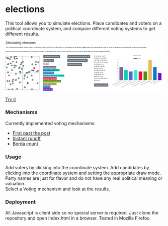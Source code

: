 # elections
This tool allows you to simulate elections. Place candidates and voters on a political coordinate system, and compare different voting systems to get different results.

![](doc/Screenshot_20201121.png)

[Try it](https://frcroth.de/elections/)

### Mechanisms

Currently implemented voting mechanisms:
- [First past the post](https://en.wikipedia.org/wiki/First-past-the-post_voting)
- [Instant runoff](https://en.wikipedia.org/wiki/Instant-runoff_voting)
- [Borda count](https://en.wikipedia.org/wiki/Borda_count)

### Usage

Add voters by clicking into the coordinate system. Add candidates by clicking into the coordinate system and setting the appropriate draw mode.  
Party names are just for flavor and do not have any real political meaning or valuation.  
Select a Voting mechanism and look at the results.

### Deployment

All Javascript is client side so no special server is required. Just clone the repository and open index.html in a browser. Tested in Mozilla Firefox.
